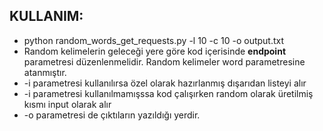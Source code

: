 ## KULLANIM: 
- python random_words_get_requests.py -l 10 -c 10 -o output.txt
- Random kelimelerin geleceği yere göre kod içerisinde **endpoint** parametresi düzenlenmelidir. Random kelimeler word parametresine atanmıştır.
- -i parametresi kullanılırsa özel olarak hazırlanmış dışarıdan listeyi alır
- -i parametresi kullanılmamışssa kod çalışırken random olarak üretilmiş kısmı input olarak alır
-  -o parametresi de çıktıların yazıldığı yerdir.
